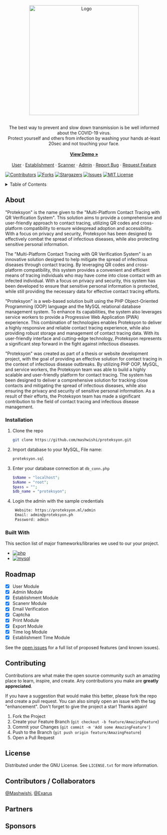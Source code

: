 





<!-- PROJECT LOGO -->
<br />
<div align="center">
<br />
  <a href="https://proteksyon.ml/">
    <img src="https://i.imgur.com/9ZOK5iN.png" alt="Logo" width="350">
  </a>
<br /><br />
  <p align="center">
    The best way to prevent and slow down transmission is be well informed about the COVID-19 virus.<br/>Protect yourself and others from infection by washing your hands at-least 20sec and not touching your face.
    <br /><br/>
    <a href="https://proteksyon.ml/"><strong>View Demo »</strong></a>
    <br />
    <br />
    <a href="https://proteksyon.ml/user">User</a>
    ·
    <a href="https://proteksyon.ml/establishment">Establishment</a>
    ·
    <a href="https://proteksyon.ml/scanner">Scanner</a>
    ·
    <a href="https://proteksyon.ml/admin ">Admin</a>
    ·
    <a href="https://github.com/mashwishi/proteksyon/issues">Report Bug</a>
    ·
    <a href="https://github.com/mashwishi/proteksyon/issues">Request Feature</a>
  </p>
</div>


[![Contributors][contributors-shield]][contributors-url]
[![Forks][forks-shield]][forks-url]
[![Stargazers][stars-shield]][stars-url]
[![Issues][issues-shield]][issues-url]
[![MIT License][license-shield]][license-url]

<!-- TABLE OF CONTENTS -->
<details>
  <summary>Table of Contents</summary>
  <ol>
    <li>
      <a href="#about">About</a>
      <ul>
        <li><a href="#installation">Installation</a></li>
      </ul>
    <li><a href="#built-with">Built With</a></li>
    </li>
    <li><a href="#roadmap">Roadmap</a></li>
    <li><a href="#contributing">Contributing</a></li>
    <li><a href="#license">License</a></li>
    <li><a href="#contributors">Contributors</a></li>
  </ol>
</details>

<!-- GETTING STARTED -->
## About
"Proteksyon" is the name given to the "Multi-Platform Contact Tracing with QR Verification System". This solution aims to provide a comprehensive and user-friendly approach to contact tracing, utilizing QR codes and cross-platform compatibility to ensure widespread adoption and accessibility. With a focus on privacy and security, Proteksyon has been designed to effectively combat the spread of infectious diseases, while also protecting sensitive personal information.

The "Multi-Platform Contact Tracing with QR Verification System" is an innovative solution designed to help mitigate the spread of infectious diseases through contact tracing. By leveraging QR codes and cross-platform compatibility, this system provides a convenient and efficient means of tracing individuals who may have come into close contact with an infected individual. With a focus on privacy and security, this system has been developed to ensure that sensitive personal information is protected, while still providing the necessary data for effective contact tracing efforts.

"Proteksyon" is a web-based solution built using the PHP Object-Oriented Programming (OOP) language and the MySQL relational database management system. To enhance its capabilities, the system also leverages service workers to provide a Progressive Web Application (PWA) experience. This combination of technologies enables Proteksyon to deliver a highly responsive and reliable contact tracing experience, while also providing robust storage and management of contact tracing data. With its user-friendly interface and cutting-edge technology, Proteksyon represents a significant step forward in the fight against infectious diseases.

"Proteksyon" was created as part of a thesis or website development project, with the goal of providing an effective solution for contact tracing in the context of infectious disease outbreaks. By utilizing PHP OOP, MySQL, and service workers, the Proteksyon team was able to build a highly scalable and user-friendly platform for contact tracing. The system has been designed to deliver a comprehensive solution for tracking close contacts and mitigating the spread of infectious diseases, while also ensuring the privacy and security of sensitive personal information. As a result of their efforts, the Proteksyon team has made a significant contribution to the field of contact tracing and infectious disease management.

### Installation

1. Clone the repo
   ```sh
   git clone https://github.com/mashwishi/proteksyon.git
   ```
2. Import database to your MySQL, File name:
   ```sh
   proteksyon.sql
   ```
3. Enter your database connection at `db_conn.php`
    ```php
    $sName = "localhost";
    $uName = "root";
    $pass = "";
    $db_name = "proteksyon";
    ```
4. Login the admin with the sample credentials
    ```sh
     Website: https://proteksyon.ml/admin 
     Email: admin@proteksyon.ph
     Password: admin
    ```

### Built With

This section list of major frameworks/libraries we used to our your project. 

* [![php][php]][php]
* [![mysql][mysql]][mysql]

<!-- ROADMAP -->
## Roadmap

- [x] User Module
- [x] Admin Module
- [x] Establishment Module
- [x] Scanenr Module
- [x] Email Verification
- [x] Captcha
- [x] Print Module
- [x] Export Module
- [x] Time log Module
- [x] Establishment Time Module

See the [open issues](https://github.com/mashwishi/proteksyon/issues) for a full list of proposed features (and known issues).


<!-- CONTRIBUTING -->
## Contributing

Contributions are what make the open source community such an amazing place to learn, inspire, and create. Any contributions you make are **greatly appreciated**.

If you have a suggestion that would make this better, please fork the repo and create a pull request. You can also simply open an issue with the tag "enhancement".
Don't forget to give the project a star! Thanks again!

1. Fork the Project
2. Create your Feature Branch (`git checkout -b feature/AmazingFeature`)
3. Commit your Changes (`git commit -m 'Add some AmazingFeature'`)
4. Push to the Branch (`git push origin feature/AmazingFeature`)
5. Open a Pull Request



<!-- LICENSE -->
## License

Distributed under the GNU License. See `LICENSE.txt` for more information.


<!-- Contributors / Collaborators -->
## Contributors / Collaborators

[@Mashwishi](https://github.com/Mashwishi), [@Exarus](https://github.com/Exaruss)

<!-- Partners -->
## Partners

<!-- Sponsors -->
## Sponsors





<!-- MARKDOWN LINKS & IMAGES -->
<!-- https://www.markdownguide.org/basic-syntax/#reference-style-links -->
[contributors-shield]: https://img.shields.io/github/contributors/mashwishi/proteksyon.svg?style=for-the-badge
[contributors-url]: https://github.com/mashwishi/proteksyon/graphs/contributors
[forks-shield]: https://img.shields.io/github/forks/mashwishi/proteksyon.svg?style=for-the-badge
[forks-url]: https://github.com/mashwishi/proteksyon/network/members
[stars-shield]: https://img.shields.io/github/stars/mashwishi/proteksyon.svg?style=for-the-badge
[stars-url]: https://github.com/mashwishi/proteksyon/stargazers
[issues-shield]: https://img.shields.io/github/issues/mashwishi/proteksyon.svg?style=for-the-badge
[issues-url]: https://github.com/mashwishi/proteksyon/issues
[license-shield]: https://img.shields.io/github/license/mashwishi/proteksyon.svg?style=for-the-badge
[license-url]: https://github.com/mashwishi/proteksyon/blob/main/LICENSE

[product-screenshot]: images/screenshot.png

[php]: https://img.shields.io/badge/php-5851EB?style=for-the-badge&logo=php&logoColor=white
[php]: https://www.php.net/

[mysql]: https://img.shields.io/badge/MySQL-E17511?style=for-the-badge&logo=mysql&logoColor=42759C 
[mysql]: https://www.mysql.com/
